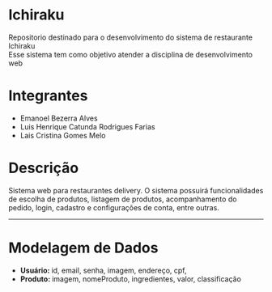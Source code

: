 # Ichiraku
Repositorio destinado para o desenvolvimento do sistema de restaurante Ichiraku
<br>Esse sistema tem como objetivo atender a disciplina de desenvolvimento web

# Integrantes

- Emanoel Bezerra Alves
 - Luis Henrique Catunda Rodrigues Farias
- Lais Cristina Gomes Melo
  
# Descrição
Sistema web para restaurantes delivery. O sistema possuirá funcionalidades de escolha de produtos, listagem de produtos, acompanhamento do pedido, login, cadastro e configurações de conta, entre outras.

---------------------------------------------------------------------------------------------------

# Modelagem de Dados
<ul>
  <li><strong>Usuário: </strong> id, email, senha, imagem, endereço, cpf, </li>
  <li><strong>Produto: </strong> imagem, nomeProduto, ingredientes, valor, classificação</li>
</ul>  
